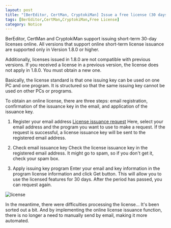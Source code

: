 ```yaml
---
layout: post
title: "[BerEditor, CertMan, CryptokiMan] Issue a free license (30 days)"
tags: [BerEditor,CertMan,CryptokiMan,Free License]
category: Notice
---
```


BerEditor, CertMan and CryptokiMan support issuing short-term 30-day licenses online.
All versions that support online short-term license issuance are supported only in Version 1.8.0 or higher.

Additionally, licenses issued in 1.8.0 are not compatible with previous versions.
If you received a license in a previous version, the license does not apply in 1.8.0.
You must obtain a new one.

Basically, the license standard is that one issuing key can be used on one PC and one program.
It is structured so that the same issuing key cannot be used on other PCs or programs.

To obtain an online license, there are three steps: email registration, confirmation of the issuance key in the email, and application of the issuance key.

1. Register your email address
[License issuance request](http://jykim74.mycafe24.com/user_reg.php) Here, select your email address and the program you want to use to make a request.
If the request is successful, a license issuance key will be sent to the registered email address.

2. Check email issuance key
Check the license issuance key in the registered email address.
It might go to spam, so if you don't get it, check your spam box.

3. Apply issuing key program
Enter your email and key information in the program license information and click Get button.
This will allow you to use the licensed features for 30 days.
After the period has passed, you can request again.

![license](https://github.com/user-attachments/assets/2e545593-bb55-4a8a-a6a9-746edf85606c)


In the meantime, there were difficulties processing the license...
It's been sorted out a bit.
And by implementing the online license issuance function, there is no longer a need to manually send by email, making it more automated.

